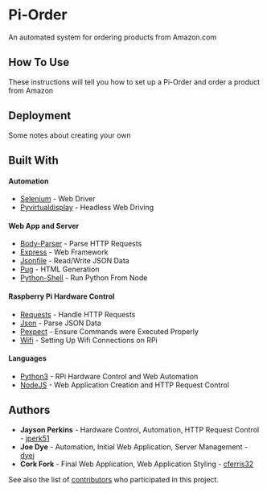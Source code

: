 # Pi-Order

An automated system for ordering products from Amazon.com

## How To Use

These instructions will tell you how to set up a Pi-Order and order a product from Amazon

## Deployment

Some notes about creating your own

## Built With
#### Automation
* [Selenium](http://docs.seleniumhq.org/) - Web Driver
* [Pyvirtualdisplay](https://pypi.python.org/pypi/PyVirtualDisplay) - Headless Web Driving

#### Web App and Server
* [Body-Parser](https://github.com/expressjs/body-parser) - Parse HTTP Requests
* [Express](http://expressjs.com/) - Web Framework
* [Jsonfile](https://www.npmjs.com/package/jsonfile) - Read/Write JSON Data
* [Pug](https://www.npmjs.com/package/pug) - HTML Generation
* [Python-Shell](https://github.com/extrabacon/python-shell) - Run Python From Node

#### Raspberry Pi Hardware Control
* [Requests](http://docs.python-requests.org/en/master/) - Handle HTTP Requests
* [Json](https://docs.python.org/2/library/json.html) - Parse JSON Data
* [Pexpect](https://pexpect.readthedocs.io/en/stable/) - Ensure Commands were Executed Properly
* [Wifi](https://wifi.readthedocs.io/en/latest/) - Setting Up Wifi Connections on RPi

#### Languages
* [Python3](https://www.python.org/) - RPi Hardware Control and Web Automation
* [NodeJS](https://www.nodejs.org/) - Web Application Creation and HTTP Request Control

## Authors

* **Jayson Perkins** - Hardware Control, Automation, HTTP Request Control - [jperk51](https://github.com/jperk51)
* **Joe Dye** - Automation, Initial Web Application, Server Management - [dyej](https://github.com/dyej)
* **Cork Fork** - Final Web Application, Web Application Styling - [cferris32](https://github.com/cferris32)

See also the list of [contributors](https://github.com/your/project/contributors) who participated in this project.


